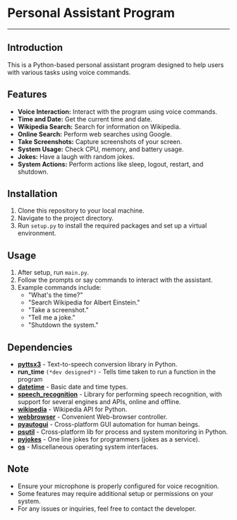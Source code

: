 # Personal Assistant Program

---

## Introduction
This is a Python-based personal assistant program designed to help users with various tasks using voice commands.

## Features
- **Voice Interaction:** Interact with the program using voice commands.
- **Time and Date:** Get the current time and date.
- **Wikipedia Search:** Search for information on Wikipedia.
- **Online Search:** Perform web searches using Google.
- **Take Screenshots:** Capture screenshots of your screen.
- **System Usage:** Check CPU, memory, and battery usage.
- **Jokes:** Have a laugh with random jokes.
- **System Actions:** Perform actions like sleep, logout, restart, and shutdown.

## Installation
1. Clone this repository to your local machine.
2. Navigate to the project directory.
3. Run `setup.py` to install the required packages and set up a virtual environment.

## Usage
1. After setup, run `main.py`.
2. Follow the prompts or say commands to interact with the assistant.
3. Example commands include:
   - "What's the time?"
   - "Search Wikipedia for Albert Einstein."
   - "Take a screenshot."
   - "Tell me a joke."
   - "Shutdown the system."

## Dependencies
- [**pyttsx3**](https://pypi.org/project/pyttsx3/) - Text-to-speech conversion library in Python.
- **run_time** `(*dev designed*)` - Tells time taken to run a function in the program
- [**datetime**](https://docs.python.org/3/library/datetime.html) - Basic date and time types.
- [**speech_recognition**](https://pypi.org/project/SpeechRecognition/) - Library for performing speech recognition, with support for several engines and APIs, online and offline.
- [**wikipedia**](https://pypi.org/project/wikipedia/) - Wikipedia API for Python.
- [**webbrowser**](https://docs.python.org/3/library/webbrowser.html) - Convenient Web-browser controller.
- [**pyautogui**](https://pypi.org/project/PyAutoGUI/) - Cross-platform GUI automation for human beings.
- [**psutil**](https://pypi.org/project/psutil/) - Cross-platform lib for process and system monitoring in Python.
- [**pyjokes**](https://pypi.org/project/pyjokes/) - One line jokes for programmers (jokes as a service).
- [**os**](https://docs.python.org/3/library/os.html) - Miscellaneous operating system interfaces.

## Note
- Ensure your microphone is properly configured for voice recognition.
- Some features may require additional setup or permissions on your system.
- For any issues or inquiries, feel free to contact the developer.
